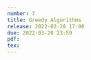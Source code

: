 ```yaml
---
number: 7
title: Greedy Algorithms
release: 2022-02-28 17:00
due: 2022-03-20 23:59
pdf:
tex:
---
```

